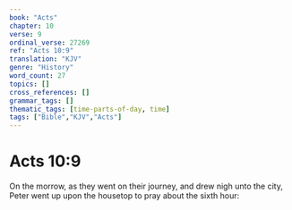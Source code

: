 ```yaml
---
book: "Acts"
chapter: 10
verse: 9
ordinal_verse: 27269
ref: "Acts 10:9"
translation: "KJV"
genre: "History"
word_count: 27
topics: []
cross_references: []
grammar_tags: []
thematic_tags: [time-parts-of-day, time]
tags: ["Bible","KJV","Acts"]
---
```


# Acts 10:9

On the morrow, as they went on their journey, and drew nigh unto the city, Peter went up upon the housetop to pray about the sixth hour:
